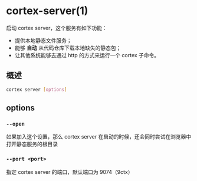 # cortex-server(1)

启动 cortex server，这个服务有如下功能：

- 提供本地静态文件服务；
- 能够 **自动** 从代码仓库下载本地缺失的静态包；
- 让其他系统能够去通过 http 的方式来运行一个 cortex 子命令。

## 概述

```bash
cortex server [options]
```

## options

### `--open` 

如果加入这个设置，那么 cortex server 在启动的时候，还会同时尝试在浏览器中打开静态服务的根目录

### `--port <port>` 

指定 cortex server 的端口，默认端口为 9074（9ctx）

